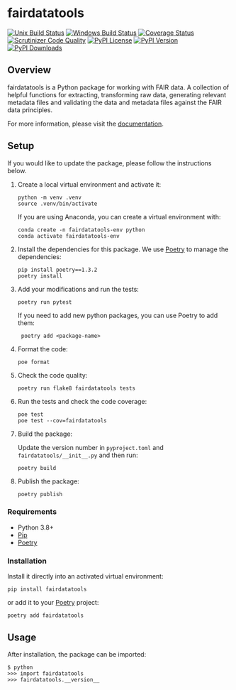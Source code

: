 # fairdatatools

[![Unix Build Status](https://img.shields.io/github/actions/workflow/status/AI-READI/fairdatatools/main.yml?branch=main&label=linux)](https://github.com/AI-READI/fairdatatools/actions)
[![Windows Build Status](https://img.shields.io/appveyor/ci/AI-READI/fairdatatools.svg?label=windows)](https://ci.appveyor.com/project/AI-READI/fairdatatools)
[![Coverage Status](https://img.shields.io/codecov/c/gh/AI-READI/fairdatatools)](https://codecov.io/gh/AI-READI/fairdatatools)
[![Scrutinizer Code Quality](https://img.shields.io/scrutinizer/g/AI-READI/fairdatatools.svg)](https://scrutinizer-ci.com/g/AI-READI/fairdatatools)
[![PyPI License](https://img.shields.io/pypi/l/fairdatatools.svg)](https://pypi.org/project/fairdatatools)
[![PyPI Version](https://img.shields.io/pypi/v/fairdatatools.svg)](https://pypi.org/project/fairdatatools)
[![PyPI Downloads](https://img.shields.io/pypi/dm/fairdatatools.svg?color=orange)](https://pypistats.org/packages/fairdatatools)

## Overview

fairdatatools is a Python package for working with FAIR data. A collection of helpful functions for extracting, transforming raw data, generating relevant metadata files and validating the data and metadata files against the FAIR data principles.

For more information, please visit the [documentation](https://fairdatatools.readthedocs.io/en/latest/).

## Setup

If you would like to update the package, please follow the instructions below.

1. Create a local virtual environment and activate it:

   ```text
   python -m venv .venv
   source .venv/bin/activate
   ```

   If you are using Anaconda, you can create a virtual environment with:

   ```text
   conda create -n fairdatatools-env python
   conda activate fairdatatools-env
   ```

2. Install the dependencies for this package. We use [Poetry](https://poetry.eustace.io/) to manage the dependencies:

   ```text
   pip install poetry==1.3.2
   poetry install
   ```

3. Add your modifications and run the tests:

   ```text
   poetry run pytest
   ```

   If you need to add new python packages, you can use Poetry to add them:

   ```text
    poetry add <package-name>
   ```

4. Format the code:

   ```text
   poe format
   ```

5. Check the code quality:

   ```text
   poetry run flake8 fairdatatools tests
   ```

6. Run the tests and check the code coverage:

   ```text
   poe test
   poe test --cov=fairdatatools
   ```

7. Build the package:

   Update the version number in `pyproject.toml` and `fairdatatools/__init__.py` and then run:

   ```text
   poetry build
   ```

8. Publish the package:

   ```text
   poetry publish
   ```

### Requirements

- Python 3.8+
- [Pip](https://pip.pypa.io/en/stable/)
- [Poetry](https://poetry.eustace.io/)

### Installation

Install it directly into an activated virtual environment:

```text
pip install fairdatatools
```

or add it to your [Poetry](https://poetry.eustace.io/) project:

```text
poetry add fairdatatools
```

## Usage

After installation, the package can be imported:

```text
$ python
>>> import fairdatatools
>>> fairdatatools.__version__
```
